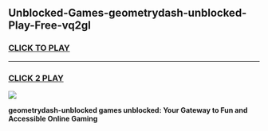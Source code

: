 
## Unblocked-Games-geometrydash-unblocked-Play-Free-vq2gl
<h3>
<a href="https://premium76.site?title=geometrydash-unblocked&ref=10A">CLICK TO PLAY</a></h3>
<hr>

<h3>
<a href="https://premium76.site?title=geometrydash-unblocked&ref=10A">CLICK 2 PLAY</a>
  
</h3>

<a href="https://premium76.site?title=geometrydash-unblocked&ref=10A"><img src="https://clearcache.store/games.png"></a>


**geometrydash-unblocked games unblocked: Your Gateway to Fun and Accessible Online Gaming**
